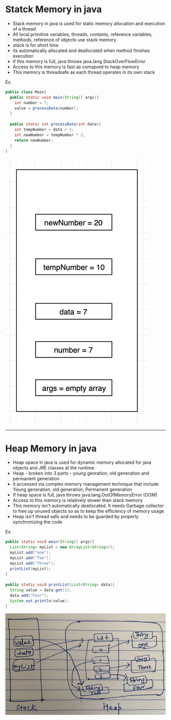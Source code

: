 # Statck Memory in java

- Stack memory in java is used for static memory allocation and execution of a thread
- All local primitive variables, threads, contants, reference variables, methods, reference of objects use stack memory
- stack is for short time
- its automatically allocated and deallocated when method finishes execution
- if this memory is full, java throws java.lang.StackOverFlowError
- Access to this memory is fast as comapred to heap memory
- This memory is threadsafe as each thread operates in its own stack

Ex.
```java
public class Main{
  public static void main(String[] args){
    int number = 7;
    value = processData(number);
  }

  public static int processData(int data){
    int tempNumber = data + 3;
    int newNumber = tempNumber * 2;
    return newNumber;
  }
}
```
![image](./images/stack.png)

---

# Heap Memory in java

- Heap space in java is used for dynamic memory allocated for java objects and JRE classes at the runtime.
- Heap - broken into 3 parts - young genration, old generation and permanent generation
- it accessed via complex memory management technique that include Young generation, old generation, Permanent generation
- If heap space is full, java throws java.lang.OutOfMemoryError (OOM)
- Access to this memory is relatively slower than stack memory
- This memory isn't automatically deallocated. It needs Garbage collector to free up unused objects so as to keep the efficiency of memory usage
- Heap isn't thread safe and needs to be guarded by properly synchronizing the code

Ex.
```java
public static void main(String[] args){
  List<String> myList = new ArrayList<String>();
  myList.add("one");
  myList.add("Two");
  myList.add("Three");
  printList(myList);
}

public static void printList(List<String> data){
  String value = data.get(1);
  data.add("Four");
  System.out.println(value);
}
```
![image](./images/heap.png)





